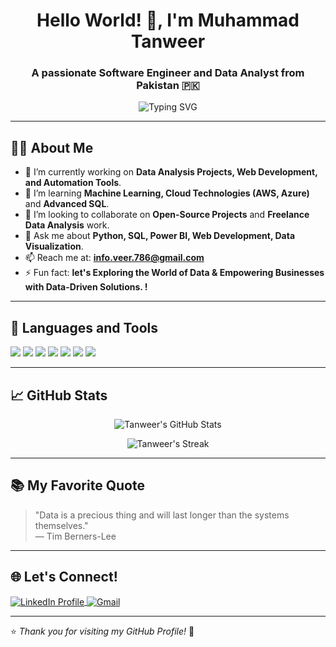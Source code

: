 <h1 align="center">Hello World! 👋, I'm Muhammad Tanweer</h1>
<h3 align="center">A passionate Software Engineer and Data Analyst from Pakistan 🇵🇰</h3>

<p align="center">
  <img src="https://readme-typing-svg.herokuapp.com?font=Fira+Code&size=25&pause=1000&center=true&width=435&lines=Software+Engineer;Data+Analyst;Problem+Solver;Tech+Enthusiast+%F0%9F%94%8E;Always+Learning+%F0%9F%93%9A" alt="Typing SVG" />
</p>

---

## 👨‍💻 About Me

- 🔭 I’m currently working on **Data Analysis Projects, Web Development, and Automation Tools**.
- 🌱 I’m learning **Machine Learning, Cloud Technologies (AWS, Azure)** and **Advanced SQL**.
- 👯 I’m looking to collaborate on **Open-Source Projects** and **Freelance Data Analysis** work.
- 💬 Ask me about **Python, SQL, Power BI, Web Development, Data Visualization**.
- 📫 Reach me at: **info.veer.786@gmail.com**
- ⚡ Fun fact: **let's Exploring the World of Data & Empowering Businesses with Data-Driven Solutions. !**

---

## 🚀 Languages and Tools

<p align="left">
  <img src="https://img.shields.io/badge/Python-3776AB?style=for-the-badge&logo=python&logoColor=white"/>
  <img src="https://img.shields.io/badge/SQL-003B57?style=for-the-badge&logo=postgresql&logoColor=white"/>
  <img src="https://img.shields.io/badge/PowerBI-F2C811?style=for-the-badge&logo=powerbi&logoColor=black"/>
  <img src="https://img.shields.io/badge/HTML5-E34F26?style=for-the-badge&logo=html5&logoColor=white"/>
  <img src="https://img.shields.io/badge/CSS3-1572B6?style=for-the-badge&logo=css3&logoColor=white"/>
  <img src="https://img.shields.io/badge/JavaScript-323330?style=for-the-badge&logo=javascript&logoColor=F7DF1E"/>
  <img src="https://img.shields.io/badge/Excel-217346?style=for-the-badge&logo=microsoft-excel&logoColor=white"/>
</p>

---

## 📈 GitHub Stats

<p align="center">
  <img src="https://github-readme-stats.vercel.app/api?username=Junior-Veer786&show_icons=true&theme=radical" alt="Tanweer's GitHub Stats" />
</p>

<p align="center">
  <img src="https://github-readme-streak-stats.herokuapp.com/?user=Junior-Veer786&theme=radical" alt="Tanweer's Streak" />
</p>

---

## 📚 My Favorite Quote

> "Data is a precious thing and will last longer than the systems themselves."  
> — Tim Berners-Lee

---

## 🌐 Let's Connect!

<p align="left">
  <a href="https://linkedin.com/in/muhammadtanweer786/" target="blank">
    <img align="center" src="https://img.shields.io/badge/LinkedIn-0077B5?style=for-the-badge&logo=linkedin&logoColor=white" alt="LinkedIn Profile" />
  </a>
  <a href="mailto:info.veer.786@gmail.com" target="blank">
    <img align="center" src="https://img.shields.io/badge/Gmail-D14836?style=for-the-badge&logo=gmail&logoColor=white" alt="Gmail" />
  </a>
</p>

---

⭐️ *Thank you for visiting my GitHub Profile!* 🌟

